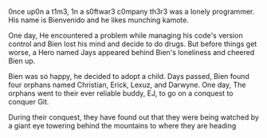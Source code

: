 0nce up0n a t1m3, 1n a s0ftwar3 c0mpany th3r3 was a lonely programmer.
His name is Bienvenido and he likes munching kamote.
 
 One day, He encountered a problem while managing his code's version control and 
Bien lost his mind and decide to do drugs. But before things get worse,
 a Hero named Jays appeared behind Bien's loneliness and cheered Bien up. 

 Bien was so happy, he decided to adopt a child. Days passed, Bien found four orphans named
Christian, Erick, Lexuz, and Darwyne. One day, The orphans went to their ever reliable buddy, EJ, to go on a conquest to conquer Git.

 
 During their conquest, they have found out that they were being watched by a giant eye towering behind the mountains to where they are heading

